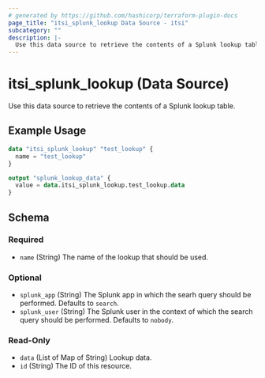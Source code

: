 ```yaml
---
# generated by https://github.com/hashicorp/terraform-plugin-docs
page_title: "itsi_splunk_lookup Data Source - itsi"
subcategory: ""
description: |-
  Use this data source to retrieve the contents of a Splunk lookup table.
---
```


# itsi_splunk_lookup (Data Source)

Use this data source to retrieve the contents of a Splunk lookup table.

## Example Usage

```terraform
data "itsi_splunk_lookup" "test_lookup" {
  name = "test_lookup"
}

output "splunk_lookup_data" {
  value = data.itsi_splunk_lookup.test_lookup.data
}
```

<!-- schema generated by tfplugindocs -->
## Schema

### Required

- `name` (String) The name of the lookup that should be used.

### Optional

- `splunk_app` (String) The Splunk app in which the searh query should be performed. Defaults to `search`.
- `splunk_user` (String) The Splunk user in the context of which the search query should be performed. Defaults to `nobody`.

### Read-Only

- `data` (List of Map of String) Lookup data.
- `id` (String) The ID of this resource.



